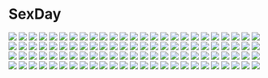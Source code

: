 # SexDay
![](https://konachan.com/image/0597bb6f2a8bab1f779643b4662c665a/Konachan.com%20-%20188138%20building%20clouds%20jpeg_artifacts%20landscape%20nauimusuka%20nobody%20original%20realistic%20scenic%20tree.jpg)
![](https://konachan.com/image/200523acac5075e2effc24b420bc32ee/Konachan.com%20-%2054500%20bakemonogatari%20monogatari_%28series%29%20sengoku_nadeko.jpg)
![](https://konachan.com/image/35ab6ac5461c1e7f8895d66e6cdfdf1b/Konachan.com%20-%2065671%20black_hair%20blue_eyes%20blush%20bow%20brown_eyes%20brown_hair%20gloves%20long_hair%20megami%20pink_eyes%20saten_ruiko%20scan%20scarf%20short_hair%20thighhighs%20twintails.jpg)
![](https://konachan.com/jpeg/87f0eaf2e410bd4ca2021b8df6bc2e9a/Konachan.com%20-%20137328%20ayase_yuuko%20blue_eyes%20game_cg%20otome-tachi_no_senjou%20red_hair.jpg)
![](https://konachan.com/jpeg/2808fa66b8e9c3ca76e1e6c6287717d7/Konachan.com%20-%20164492%20eren_jaeger%20kodoa%20shingeki_no_kyojin.jpg)
![](https://konachan.com/image/3d00e7f7162c155aaa53ea60fc9550a1/Konachan.com%20-%2021853%20blue_eyes%20brown_hair%20yogurting.jpg)
![](https://konachan.com/jpeg/4e90440220145f9c979761d00bec0fa5/Konachan.com%20-%20201431%20blue_eyes%20blue_hair%20hat%20hatsune_miku%20heart%20kimpl%20long_hair%20scarf%20twintails%20vocaloid%20white.jpg)
![](https://konachan.com/image/43f7f8dbeef893a6131ed7ef64384270/Konachan.com%20-%20293463%20granblue_fantasy%20magisa_%28granblue_fantasy%29%20sian.jpg)
![](https://konachan.com/jpeg/26a3939c4f5a76d5c4798df70b282bbe/Konachan.com%20-%20274542%20bed%20blue_hair%20breasts%20celia_%28chaos_code%29%20chaos_code%20close%20dress%20eric_muentes%20headdress%20long_hair%20no_bra%20orange_eyes%20signed.jpg)
![](https://konachan.com/image/5cce779d3e0610c97e14242613104f76/Konachan.com%20-%2080702%20japanese_clothes%20pink_eyes%20pink_hair%20purple_eyes%20saigyouji_yuyuko%20touhou.jpg)
![](https://konachan.com/image/c2c49cd17b41bbd3ec62f46e18b7f564/Konachan.com%20-%20253381%20book%20chain%20fire%20flowers%20gloves%20group%20hat%20kneehighs%20male%20mask%20noeyebrow_%28mauve%29%20original%20rose%20shorts%20sword%20tie%20weapon.jpg)
![](https://konachan.com/image/7801cca8fc1a17bbe047013d447c1d66/Konachan.com%20-%20156090%20cameltoe%20dress%20emperor_zuou%20jpeg_artifacts%20original%20see_through%20summer%20summer_dress%20underwear%20wet.jpg)
![](https://konachan.com/jpeg/672157e9ed3d618188d151100b8ab17d/Konachan.com%20-%20149611%20game_cg%20ko%7Echa%20saimon_eclair%20saimon_misumi%20witch%27s_garden.jpg)
![](https://konachan.com/image/16c74ac62998eee81cecd06904ac50c0/Konachan.com%20-%20277522%20bsue%20fate_kaleid_liner_prisma_illya%20fate_%28series%29%20long_hair%20miyu_edelfelt%20thighhighs%20twintails.jpg)
![](https://konachan.com/jpeg/068feddcb713147ab8429c49d5658e89/Konachan.com%20-%20205921%20hatsune_miku%20long_hair%20lyodi%20skirt%20stars%20tell_your_world_%28vocaloid%29%20tie%20twintails%20vocaloid%20wristwear.jpg)
![](https://konachan.com/image/0de45893a24cb7a59026f5a39451a367/Konachan.com%20-%20112071%20game_cg%20huke%20jpeg_artifacts%20makise_kurisu%20okabe_rintarou%20steins%3Bgate.jpg)
![](https://konachan.com/jpeg/75aeb21d8253abdb19c86fddfdb084bd/Konachan.com%20-%20281191%20autumn%20ayumi_%28pokemon%29%20breasts%20brown_eyes%20brown_hair%20cropped%20forest%20hat%20leaves%20letdie1414%20nipples%20nude%20pokemon%20ponytail%20pussy%20tree%20uncensored.jpg)
![](https://konachan.com/image/8a3a4a3d2c2e1e95cdefaf3779c2437b/Konachan.com%20-%20161070%20black_hair%20bow%20foolba_%28meihahaha%29%20hanging%20kneehighs%20long_hair%20original%20pantyhose%20red_eyes%20school_uniform%20short_hair%20skirt%20tears.jpg)
![](https://konachan.com/jpeg/5054d3c2da255a4cb8bc8703593c8201/Konachan.com%20-%20119852%20kaname_madoka%20mahou_shoujo_madoka_magica%20ultimate_madoka.jpg)
![](https://konachan.com/image/1861d0f2fd2d003976215c8d28bb1096/Konachan.com%20-%20111970%20brown_eyes%20chibi%20fireworks%20flowers%20japanese_clothes%20kimono%20long_hair%20nekomura_iroha%20night%20pink_hair%20ribbons%20stars%20vocaloid.jpg)
![](https://konachan.com/jpeg/0084b40e22427dfa1d0539f7858c5d78/Konachan.com%20-%20125486%202girls%20blonde_hair%20blue_hair%20cake%20chibi%20flandre_scarlet%20food%20haipa_okara%20hat%20knife%20ponytail%20red_eyes%20remilia_scarlet%20short_hair%20touhou%20vampire%20wings.jpg)
![](https://konachan.com/jpeg/c6a4d23629641c702cb672aca70dfbd6/Konachan.com%20-%20299434%20blush%20breasts%20brown_hair%20cleavage%20demon%20garter_belt%20gloves%20original%20pointed_ears%20red_eyes%20ribbons%20sourenkio%20stockings%20succubus%20tail%20wings.jpg)
![](https://konachan.com/jpeg/7526c74b407f178880e766ef6c6fb540/Konachan.com%20-%2012236%202girls%20close%20gray_hair%20hoshino_ruri%20long_hair%20martian_successor_nadesico%20transparent%20twintails%20uno_makoto%20vector%20yellow_eyes.jpg)
![](https://konachan.com/jpeg/6b827d9f22235c18d3c14b2b7857b684/Konachan.com%20-%20303421%20amygdala%20bloodborne%20crossover%20flandre_scarlet%20flowers%20navel%20rai_%28sakuranbo_sugar%29%20rose%20thighhighs%20touhou%20vampire.jpg)
![](https://konachan.com/image/2155b32d456faa20461a8c53599a1618/Konachan.com%20-%2031347%20favorite%20game_cg%20happy_margaret%21%20kokonoka.jpg)
![](https://konachan.com/image/180562dcd38b0170791bbeae98762e6c/Konachan.com%20-%2029526%20bed%20blush%20chain%20collar%20doggirl%20duplicate%20hinata_%28pure_pure%29%20maid%20panties%20pure_pure%20red_eyes%20red_hair%20sakurazawa_izumi%20tail%20underwear.jpg)
![](https://konachan.com/image/c24c593c6cf20e5feccd0ec30bdef176/Konachan.com%20-%20182870%20akino_subaru%20hoshi_ori_yume_mirai%20japanese_clothes%20kimono%20long_hair%20narusawa_rikka.jpg)
![](https://konachan.com/image/b643e8bbc9487b56e59a77fb2e5f1b84/Konachan.com%20-%2019656%20animated%20artoria_pendragon_%28all%29%20fate_%28series%29%20fate_stay_night%20saber.gif)
![](https://konachan.com/jpeg/1f6923ce02e9feb5b1e83407cad45cad/Konachan.com%20-%20278554%20blush%20breast_grab%20breasts%20brown_eyes%20brown_hair%20candysoft%20censored%20game_cg%20long_hair%20navel%20nipples%20no_bra%20nopan%20ponytail%20pussy%20pussy_juice%20sex%20yukata.jpg)
![](https://konachan.com/image/c7c319c2ecd21536af3b2812fae675a1/Konachan.com%20-%20259320%20game_cg%20green_eyes%20green_hair%20hunie_pop%20long_hair%20masturbation%20ninamo%20nipples%20nude%20shower%20theiatena_venus%20wet.jpg)
![](https://konachan.com/image/94ba0aed1d7958efcd529bf00b836636/Konachan.com%20-%20228312%20blonde_hair%20blood%20butterfly%20chain%20kinokohime_%28mican02rl%29%20long_hair%20original%20wings.jpg)
![](https://konachan.com/jpeg/757c650eef7e9cfe1f94fad25619be08/Konachan.com%20-%20110213%20aqua_hair%20clouds%20dress%20hatsune_miku%20jyuru%20sky%20twintails%20vocaloid.jpg)
![](https://konachan.com/image/15009a47b415a736aa1381348844ccdd/Konachan.com%20-%20117559%20persona%20persona_4.jpg)
![](https://konachan.com/jpeg/865fedce3a1eee0779567e2624eea5b5/Konachan.com%20-%2037547%20lina_inverse%20slayers.jpg)
![](https://konachan.com/jpeg/b314dbdbf64e1e5f6a769d5e5fa514e2/Konachan.com%20-%20126932%20aqua_eyes%20aqua_hair%20bow%20braids%20brown_hair%20dark%20festival%20hatsune_miku%20itamidome%20japanese_clothes%20kimono%20long_hair%20night%20vocaloid.jpg)
![](https://konachan.com/image/8ebab416f8b02d52c12e46041b85fe26/Konachan.com%20-%2031674%20bed%20blue_hair%20blush%20breasts%20favorite%20game_cg%20green_eyes%20happy_margaret%21%20kokonoka%20nipples%20nishinomiya_shizuru%20panties%20underwear.jpg)
![](https://konachan.com/jpeg/7c8e8541f959dc3fd844b5203e37f590/Konachan.com%20-%20304213%20anal%20blonde_hair%20blush%20boots%20brown_eyes%20choker%20dark_skin%20gloves%20nil_sunna%20original%20penis%20pointed_ears%20pussy%20sex%20short_hair%20waifu2x%20wink.jpg)
![](https://konachan.com/image/237247ef8b1ec585eecac7f17850adb8/Konachan.com%20-%20130115%20ass%20blush%20breasts%20idolmaster%20nipples%20panties%20red_eyes%20shijou_takane%20thighhighs%20umakatsuhai%20underwear.jpg)
![](https://konachan.com/image/a3fe9486818dfed3e48024452a41fe3f/Konachan.com%20-%20179119%20anbe_yoshirou%20animal%20bird%20blonde_hair%20breasts%20cleavage%20clouds%20cropped%20flowers%20green_eyes%20long_hair%20original%20petals%20sky%20wings.jpg)
![](https://konachan.com/image/f9918ee04b1804f763fc8c457b8cea74/Konachan.com%20-%20227790%20aikatsu%21%20blush%20brown_hair%20clouds%20dress%20elbow_gloves%20flowers%20gloves%20headband%20heart%20necklace%20oozora_akari%20peko%20purple_eyes%20reflection%20ribbons%20water.jpg)
![](https://konachan.com/image/b25c47a96404206182bceaa34ee887b8/Konachan.com%20-%20261277%20animal%20breasts%20gun%20long_hair%20navel%20nipples%20nude%20orange_eyes%20ponytail%20pussy%20realistic%20red_hair%20sciamano240%20uncensored%20watermark%20weapon%20yoko_littner.jpg)
![](https://konachan.com/image/cb9eb9ed022b4e4b45f403879455435a/Konachan.com%20-%20292311%20black_hair%20criin_%28659503%29%20long_hair%20short_hair%20watermark.jpg)
![](https://konachan.com/image/0f572aa8978aada6908b5f4e91f460bd/Konachan.com%20-%2076372%20barefoot%20bra%20breasts%20cleavage%20gloves%20hatsuko%20megurine_luka%20open_shirt%20pink_hair%20underwear%20vocaloid.jpg)
![](https://konachan.com/image/70540cc5e878c451110c12561555c837/Konachan.com%20-%20275364%20bed%20breasts%20brown_hair%20consort_yu_%28fate%29%20dress%20fate_grand_order%20fate_%28series%29%20heckler_kai%20long_hair%20navel%20red_eyes.jpg)
![](https://konachan.com/jpeg/b2088422e7097587bc198ee73a8b231d/Konachan.com%20-%2088235%20blue_eyes%20bow%20gloves%20heartcatch_precure%21%20long_hair%20precure%20purple_hair%20tsukikage_yuri%20white.jpg)
![](https://konachan.com/jpeg/687f2551c9fdf16231f7b8b7fb42f4ce/Konachan.com%20-%20249074%20aqua_eyes%20blush%20brown_hair%20clouds%20dress%20long_hair%20moyon%20original%20sky.jpg)
![](https://konachan.com/image/296d8f15b44a584badb60845a5aebb69/Konachan.com%20-%2075540%20arima_senka%20bow%20brown_hair%20elbow_gloves%20glasses%20gloves%20green_eyes%20halloween%20hat%20long_hair%20no_bra%20original%20thighhighs%20witch%20witch_hat.jpg)
![](https://konachan.com/jpeg/4ba9540c928cf9c3532dff47cb131a53/Konachan.com%20-%20216767%20black_hair%20blue_eyes%20blush%20breast_hold%20breasts%20glasses%20headband%20navel%20no_bra%20open_shirt%20pantyhose%20short_hair%20skirt%20takahan%20thighhighs%20white.jpg)
![](https://konachan.com/image/f58031501fe44f4221b567b13cf967bf/Konachan.com%20-%20296036%20animal_ears%20apple%20aqua_eyes%20ass%20bikini%20breasts%20candy%20cleavage%20food%20fruit%20green_hair%20kochiya_sanae%20long_hair%20nude%20swimsuit%20touhou%20water%20yukata.jpg)
![](https://konachan.com/image/da5da34e61e8ac0ee420035fbf03eb64/Konachan.com%20-%2019989%20rozen_maiden%20suigintou.jpg)
![](https://konachan.com/image/a47b6092df11beca5df796027f272ecd/Konachan.com%20-%2069316%20butterfly%20flowers%20green_eyes%20green_hair%20petals%20ribbons%20shikieiki_yamaxanadu%20skirt%20thighhighs%20touhou%20ultimate_asuka.jpg)
![](https://konachan.com/image/5a1f1c14ae46ab4a5244a47cc924373d/Konachan.com%20-%2047193%20clannad%20miyazawa_yukine.jpg)
![](https://konachan.com/jpeg/cc8e4c9e7b5e77b4979001a72315cc98/Konachan.com%20-%20291634%20aqua_eyes%20ass%20bondage%20brown_hair%20elbow_gloves%20gloves%20long_hair%20neit_ni_sei%20original%20panties%20thighhighs%20underwear.jpg)
![](https://konachan.com/image/542e12c6a7c6ecce3493e525fab5ff37/Konachan.com%20-%2036141%20breasts%20final_fantasy%20hebameki%20nipples%20tifa_lockhart.jpg)
![](https://konachan.com/image/47d3265851b466a4113edbd6c777c696/Konachan.com%20-%20159105%20alice_margatroid%20blonde_hair%20blue_eyes%20doll%20mage%20magic%20nishiuri%20shanghai_doll%20touhou.jpg)
![](https://konachan.com/jpeg/ccb6b63d47dfaa9b4b171e6d57329714/Konachan.com%20-%2040410%20hatsune_miku%20miyashita_miki%20vocaloid.jpg)
![](https://konachan.com/image/ea9b06a2eb5421081b29aed13edf9cdf/Konachan.com%20-%2054298%20katana%20konpaku_youmu%20sword%20touhou%20weapon%20zoom_layer.jpg)
![](https://konachan.com/image/45d7b14939a5d4d190969b50fbcf39b6/Konachan.com%20-%2061080%202girls%20barefoot%20bed%20book%20bow%20brown_eyes%20brown_hair%20long_hair%20misaka_mikoto%20navel%20open_shirt%20pajamas%20panties%20scan%20short_hair%20twintails%20underwear%20yuri.jpg)
![](https://konachan.com/jpeg/5e2fdb26683164c589c935815b8f1216/Konachan.com%20-%20105944%20clochette%20game_cg%20kamikaze_explorer%20long_hair%20oshiki_hitoshi%20red_eyes%20red_hair%20skirt%20thighhighs%20yuutenji_mishio.jpg)
![](https://konachan.com/image/46b44ec7f66cedbf6657d7aad8a953ee/Konachan.com%20-%2020820%20alphonse_elric%20edward_elric%20fullmetal_alchemist.jpg)
![](https://konachan.com/image/e60c8e12829fb86cb41afd8ab9c00db4/Konachan.com%20-%20206381%20aqua_eyes%20artoria_pendragon_%28all%29%20blonde_hair%20fate_%28series%29%20fate_stay_night%20hat%20leaves%20long_hair%20magicians%20necklace%20saber%20watermark.jpg)
![](https://konachan.com/image/6025d5f69b993535f7a98de380cf9978/Konachan.com%20-%2044652%20blue%20doggirl%20japanese_clothes%20kimono%20little_busters%21%20na-ga%20noumi_kudryavka%20thighhighs.jpg)
![](https://konachan.com/image/a887ccf458906dc223513cbaea0f64c7/Konachan.com%20-%20263714%20barefoot%20blush%20kurosawa_dia%20long_hair%20love_live%21_sunshine%21%21%20papi_%28papiron100%29%20pink_eyes%20pink_hair%20polychromatic%20signed%20white.jpg)
![](https://konachan.com/jpeg/67babbe3f9036767a8a5ca2d60c85fd7/Konachan.com%20-%2024849%20kawarajima_koh%20motorcycle%20no_bra%20open_shirt%20sunset.jpg)
![](https://konachan.com/image/ddfb08741d192ba42e3f40605ef66c14/Konachan.com%20-%2039020%20blonde_hair%20bra%20clouds%20long_hair%20sayori%20tagme%20tears%20underwear.jpg)
![](https://konachan.com/jpeg/d3d9122f11c814d60170b60b1caf771b/Konachan.com%20-%2033174%20ashitaba_yuuri%20long_hair%20majipuri%20purple_eyes%20purple_software%20red_hair%20towel%20twintails.jpg)
![](https://konachan.com/image/20e8add4b8c4bf135f51c96f730e26c0/Konachan.com%20-%204926%20kimikiss%20shijou_mitsuki%20takayama_kisai.jpg)
![](https://konachan.com/image/2a48a5c110c5794853a1e9402f1288d4/Konachan.com%20-%20205532%20headdress%20kuro_%28bcat1103%29%20long_hair%20love_live%21_school_idol_project%20petals%20ribbons%20toujou_nozomi.jpg)
![](https://konachan.com/image/926f623c60cf571944b6c6dc78379f34/Konachan.com%20-%20225345%20armor%20boots%20breasts%20clouds%20elbow_gloves%20fate_grand_order%20fate_%28series%29%20gloves%20mash_kyrielight%20pink_hair%20purple_eyes%20short_hair%20sky%20thighhighs.jpg)
![](https://konachan.com/image/5e21e8633f1cfa876365cfb45634585b/Konachan.com%20-%20136098%20censored%20cum%20panties%20penis%20school_uniform%20tagme%20underwear.jpg)
![](https://konachan.com/image/16d53da8c2ee6cd73f1671fbcece2189/Konachan.com%20-%20171784%20ass%20bow%20breasts%20brown_eyes%20clouds%20group%20long_hair%20navel%20nipples%20nude%20pink_hair%20pussy%20skirt%20sky%20socks%20tail%20to_love_ru%20twintails%20water%20wet%20wink.jpg)
![](https://konachan.com/jpeg/39ac45b168a67eec0b3acf1d6b9be0ba/Konachan.com%20-%20169780%20blush%20boots%20breasts%20christmas%20elbow_gloves%20gloves%20long_hair%20nipples%20panties%20purple_eyes%20santa_costume%20thighhighs%20underwear%20viola_rio%20white_hair.jpg)
![](https://konachan.com/jpeg/1ca07ef1a36f651b1226971d5fc2275b/Konachan.com%20-%20166892%20animal_ears%20bed%20blue_eyes%20blue_hair%20brown_eyes%20brown_hair%20catgirl%20kneehighs%20long_hair%20male%20original%20rai32019%20school_uniform%20trap.jpg)
![](https://konachan.com/image/5466571c93bce2305533ff19b0ad9aba/Konachan.com%20-%20149579%20car%20gray_hair%20headphones%20hoshima%20kagerou_project%20konoha_%28kagerou_project%29%20polychromatic%20purple_eyes%20short_hair%20vocaloid.jpg)
![](https://konachan.com/image/3db9c9cc82e17d8cb80663a825dd9ecb/Konachan.com%20-%20274080%20anus%20ass%20ass_grab%20bed%20black_hair%20breasts%20censored%20hat%20nude%20orange_eyes%20panties%20penis%20pussy%20sex%20short_hair%20sideboob%20spread_pussy%20underwear%20wet.jpg)
![](https://konachan.com/image/88dfbf2be9f182000ce5e9045354e4dd/Konachan.com%20-%209953%20bikini%20caren_hortensia%20fate_hollow_ataraxia%20fate_stay_night%20fate_%28series%29%20leysritt%20matou_sakura%20rider%20saber%20sella%20skintight%20swimsuit%20tohsaka_rin.jpg)
![](https://konachan.com/image/1721ddfe49476f2b388e285274052e63/Konachan.com%20-%20156288%20forest%20hiyokomame_dx%20long_hair%20night%20original%20pixiv_fantasia%20short_hair%20staff%20stars%20tree.jpg)
![](https://konachan.com/image/0cf5382daf13dd0a268000226eaca1b4/Konachan.com%20-%20116253%20animal%20bubbles%20fish%20hatsune_miku%20hoshikako_%28koz%29%20vocaloid.jpg)
![](https://konachan.com/jpeg/94badd55063fc19d6069da4d20eb01f6/Konachan.com%20-%20221212%20aqua_eyes%20black_hair%20blue_eyes%20blush%20close%20drink%20makoji_%28yomogi%29%20male%20original%20ponytail%20school_uniform%20shirt%20short_hair.jpg)
![](https://konachan.com/jpeg/7d084f67857d329cee904b7fe2719e0f/Konachan.com%20-%2010162%20read_or_die%20yomiko_readman.jpg)
![](https://konachan.com/jpeg/7f970c715ebfd8b5276aa10664d02f9f/Konachan.com%20-%20267050%20black_hair%20cape%20elsword%20fang%20flowers%20gloves%20group%20hat%20long_hair%20male%20military%20pink_eyes%20rose%20short_hair%20signed%20sword%20tie%20twintails%20waifu2x%20weapon.jpg)
![](https://konachan.com/image/e60252ae5ce569f5cc573e5d0a9b87f8/Konachan.com%20-%20222580%20blonde_hair%20blush%20boots%20breasts%20fate_extra%20fate_grand_order%20fate_%28series%29%20fuya_%28tempupupu%29%20green_eyes%20headdress%20navel%20nipples%20thighhighs.jpg)
![](https://konachan.com/jpeg/f4b638be829826526c11b2cb4cd0bdaa/Konachan.com%20-%2027284%20hayate_no_gotoku%20katsura_hinagiku%20transparent%20vector.jpg)
![](https://konachan.com/image/1ebb594906119aa4aea2bd3cea23bbba/Konachan.com%20-%2081431%20dress%20original%20petals%20white_hair%20yume_koreshiki.jpg)
![](https://konachan.com/image/9f795a29adc4b3a015a585761276bfaf/Konachan.com%20-%20213693%20anthropomorphism%20breasts%20brown_hair%20fumio_%28kanmi%29%20kantai_collection%20nagato_%28kancolle%29%20red_eyes%20thighhighs.jpg)
![](https://konachan.com/image/f507529696bc511e3c56b6cd3c0fe333/Konachan.com%20-%2015999%20autumn%20shingetsutan_tsukihime%20tohno_akiha.jpg)
![](https://konachan.com/jpeg/680114da80e6644b6f1150e6699c6324/Konachan.com%20-%20293845%20aqua_eyes%20blonde_hair%20blush%20dress%20game_cg%20hinata_nao%20imouto_paradise_3%20long_hair%20moonstone_cherry%20nanase_hinata%20panties%20underwear%20wet.jpg)
![](https://konachan.com/image/0f94ed9e6a4276044b21973005f2f4da/Konachan.com%20-%20224018%20bed%20blonde_hair%20blush%20doll%20flandre_scarlet%20kneehighs%20puppet%20red_eyes%20sinkai%20socks%20teddy_bear%20touhou%20vampire%20wings.jpg)
![](https://konachan.com/image/bf22746eba4a20e35cae10110c3c857c/Konachan.com%20-%20122679%20bisonbison%20inami_mahiru%20male%20shirafuji_kyoko%20takanashi_souta%20taneshima_popura%20todoroki_yachiyo%20trap%20working%21%21%20yamada_aoi.jpg)
![](https://konachan.com/jpeg/45417b206fcb2a2b467c19a53442f422/Konachan.com%20-%20281917%20animal_ears%20ass%20bikini%20blush%20flowers%20foxgirl%20japanese_clothes%20kimono%20original%20pink_eyes%20pink_hair%20rukitsura%20shrine%20snow%20swimsuit%20undressing.jpg)
![](https://konachan.com/image/5f0d63071089b6ea24ba4b26be63f3ab/Konachan.com%20-%2033332%20all_male%20male%20miyanokouji_mizuho%20otome_wa_boku_ni_koishiteru%20trap.jpg)
![](https://konachan.com/image/a81675fa9d3b25ba86a0eb57e4fc6f3c/Konachan.com%20-%20303976%20aqua_eyes%20bed%20blush%20braids%20cosplay%20cropped%20dress%20headband%20kagura_nana%20linz_%28linzimmm%29%20long_hair%20maid%20nanakagu_karatou_ch..jpg)
![](https://konachan.com/image/f540d3b94607917a6b1ab49a3594946e/Konachan.com%20-%20195097%20anthropomorphism%20joseph_lee%20jpeg_artifacts%20kantai_collection%20kisaragi_%28kancolle%29%20long_hair%20reflection%20sunset%20water%20wet.jpg)
![](https://konachan.com/image/e6ac278af6e415f67d6ecbe21c5ea2d6/Konachan.com%20-%2080529%20animal_ears%20ass%20beach%20bell%20bodysuit%20breasts%20catgirl%20choker%20cleavage%20futaba_aoi%20glasses%20kinjou_manami%20multiple_tails%20tail%20thighhighs%20water.jpg)
![](https://konachan.com/jpeg/2ea43a4d6a079b6113a571b44714cc9d/Konachan.com%20-%20212321%20animal%20black_hair%20bow%20gloves%20houjuu_nue%20ichiba_youichi%20red_eyes%20skirt%20snake%20spear%20touhou%20weapon%20wink.jpg)
![](https://konachan.com/jpeg/332ec9e761971aa7a883bd023c3d7b11/Konachan.com%20-%2084190%202girls%20akiyama_mio%20k-on%21%20school_uniform%20shin_%28gpz1100s%29%20tainaka_ritsu.jpg)
![](https://konachan.com/image/40fcf326be9723d857e6ecca923507ed/Konachan.com%20-%2087306%20black_rock_shooter%20boots%20botbe%20cape%20crossover%20darker_than_black%20gun%20kuroi_mato%20suou_pavlichenko%20weapon.jpg)
![](https://konachan.com/image/0028ada06dd03aa7ea3d7385a8a34cf5/Konachan.com%20-%2057705%20k-on%21%20kagome%20kotobuki_tsumugi%20nakano_azusa%20tainaka_ritsu.jpg)
![](https://konachan.com/jpeg/852b6b19558ac87d0cc48c064d509b57/Konachan.com%20-%20182131%20apron%20blush%20breasts%20cleavage%20eufonie%20game_cg%20koiken_otome%20koiken_otome_revive%20naked_apron%20red_hair%20tateha%20yasukuni_akane.jpg)
![](https://konachan.com/jpeg/bb0e67df9fe953083d3dedadc3a931ff/Konachan.com%20-%20146322%20amagami_akito%20aqua_eyes%20bow%20game_cg%20long_hair%20mitha%20nanawind%20red_hair%20school_uniform%20takasaki_honoka%20yuyukana.jpg)
